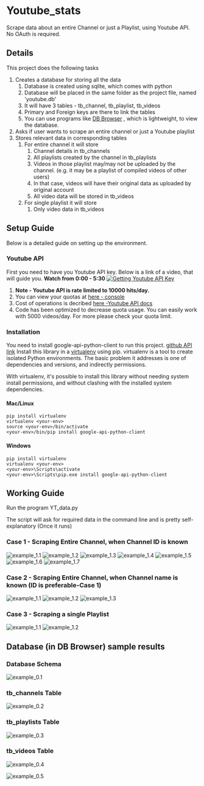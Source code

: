 # Youtube_stats
Scrape data about an entire Channel or just a Playlist, using Youtube API. No OAuth is required.

## Details
This project does the following tasks

1. Creates a database for storing all the data
    1. Database is created using sqlite, which comes with python
    2. Database will be placed in the same folder as the project file, named 'youtube.db'
    3. It will have 3 tables - tb_channel, tb_playlist, tb_videos
    4. Primary and Foreign keys are there to link the tables
    5. You can use programs like [DB Browser](https://sqlitebrowser.org) , which is lightweight, to view the database.
2. Asks if user wants to scrape an entire channel or just a Youtube playlist
3. Stores relevant data in corresponding tables
    1. For entire channel it will store
        1. Channel details in tb_channels
        2. All playlists created by the channel in tb_playlists 
        3. Videos in those playlist may/may not be uploaded by the channel. (e.g. it may be a playlist of compiled videos of other users)
        4. In that case, videos will have their original data as uploaded by original account
        5. All video data will be stored in tb_videos
    2. For single playlist it will store
        1. Only video data in tb_videos
        
## Setup Guide
Below is a detailed guide on setting up the environment.

### Youtube API
First you need to have you Youtube API key. Below is a link of a video, that will guide you. **Watch from 0:00 - 5:30**
[![Getting Youtube API Key](https://img.youtube.com/vi/th5_9woFJmk/0.jpg)](https://www.youtube.com/watch?v=th5_9woFJmk)
1. **Note - Youtube API is rate limited to 10000 hits/day.**
2. You can view your quotas at [here - console](https://console.cloud.google.com/iam-admin/quotas)
3. Cost of operations is decribed [here -Youtube API docs](https://developers.google.com/youtube/v3/docs)
4. Code has been optimized to decrease quota usage. You can easily work with 5000 videos/day. For more please check your quota limit.

### Installation
You need to install google-api-python-client to run this project. [github API link](https://github.com/googleapis/google-api-python-client)
Install this library in a [virtualenv](https://virtualenv.pypa.io/en/latest/) using pip. virtualenv is a tool to
create isolated Python environments. The basic problem it addresses is one of
dependencies and versions, and indirectly permissions.

With virtualenv, it's possible to install this library without needing system
install permissions, and without clashing with the installed system
dependencies.

#### Mac/Linux

```
pip install virtualenv
virtualenv <your-env>
source <your-env>/bin/activate
<your-env>/bin/pip install google-api-python-client
```

#### Windows

```
pip install virtualenv
virtualenv <your-env>
<your-env>\Scripts\activate
<your-env>\Scripts\pip.exe install google-api-python-client
```
## Working Guide

Run the program YT_data.py

The script will ask for required data in the command line and is pretty self-explanatory (Once it runs)

### Case 1 - Scraping Entire Channel, when Channel ID is known

![example_1.1](/Assets/example_1.1.jpg)
![example_1.2](/Assets/example_1.2.jpg) ![example_1.3](/Assets/example_1.3.jpg)
![example_1.4](/Assets/example_1.4.jpg) ![example_1.5](/Assets/example_1.5.jpg)
![example_1.6](/Assets/example_1.6.jpg) ![example_1.7](/Assets/example_1.7.jpg)

### Case 2 - Scraping Entire Channel, when Channel name is known (ID is preferable-Case 1)

![example_1.1](/Assets/example_1.1.2.jpg)
![example_1.2](/Assets/example_1.5.2.jpg) ![example_1.3](/Assets/example_1.5.3.jpg)

### Case 3 - Scraping a single Playlist

![example_1.1](/Assets/example_2.1.jpg)
![example_1.2](/Assets/example_2.2.jpg)

## Database (in DB Browser) sample results
### Database Schema
![example_0.1](/Assets/example_0.1.jpg)
### tb_channels Table
![example_0.2](/Assets/example_0.2.jpg)
### tb_playlists Table
![example_0.3](/Assets/example_0.3.jpg)
### tb_videos Table
![example_0.4](/Assets/example_0.4.jpg)

![example_0.5](/Assets/example_0.5.jpg)


